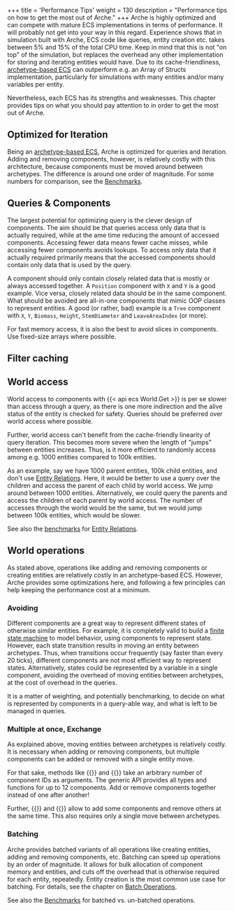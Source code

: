 +++
title = 'Performance Tips'
weight = 130
description = "Performance tips on how to get the most out of Arche."
+++
Arche is highly optimized and can compete with mature ECS implementations in terms of performance.
It will probably not get into your way in this regard.
Experience shows that in simulation built with Arche, ECS code like queries, entity creation etc.
takes between 5% and 15% of the total CPU time.
Keep in mind that this is not "on top" of the simulation, but replaces the overhead any other implementation for storing and iterating entities would have.
Due to its cache-friendliness, [archetype-based ECS](/background/architecture) can outperform e.g. an Array of Structs implementation, particularly for simulations with many entities and/or many variables per entity.

Nevertheless, each ECS has its strengths and weaknesses.
This chapter provides tips on what you should pay attention to in order to get the most out of Arche.

## Optimized for Iteration

Being an [archetype-based ECS](/background/architecture), Arche is optimized for queries and iteration.
Adding and removing components, however, is relatively costly with this architecture,
because components must be moved around between archetypes.
The difference is around one order of magnitude.
For some numbers for comparison, see the [Benchmarks](/background/benchmarks).

## Queries & Components

The largest potential for optimizing query is the clever design of components.
The aim should be that queries access only data that is actually required,
while at the ame time reducing the amount of accessed components.
Accessing fewer data means fewer cache misses, while accessing fewer components avoids lookups.
To access only data that it actually required primarily means that the accessed components should contain only data that is used by the query.

A component should only contain closely related data that is mostly or always accessed together.
A `Position` component with `X` and `Y` is a good example.
Vice versa, closely related data should be in the same component.
What should be avoided are all-in-one components that mimic OOP classes to represent entities.
A good (or rather, bad) example is a `Tree` component with `X`, `Y`, `Biomass`, `Height`, `StemDiameter` and `LeaveAreaIndex` (or more).

For fast memory access, it is also the best to avoid slices in components. Use fixed-size arrays where possible.

## Filter caching

## World access

World access to components with {{< api ecs World.Get >}} is per se slower than access through a query,
as there is one more indirection and the alive status of the entity is checked for safety.
Queries should be preferred over world access where possible.

Further, world access can't benefit from the cache-friendly linearity of query iteration.
This becomes more severe when the length of "jumps" between entities increases.
Thus, is it more efficient to randomly access among e.g. 1000 entities compared to 100k entities.

As an example, say we have 1000 parent entities, 100k child entities, and don't use [Entity Relations](./relations).
Here, it would be better to use a query over the children and access the parent of each child by world access. We jump around between 1000 entities.
Alternatively, we could query the parents and access the children of each parent by world access.
The number of accesses through the world would be the same, but we would jump between 100k entities,
which would be slower.

See also the [benchmarks](./relations/#benchmarks) for [Entity Relations](./relations).

## World operations

As stated above, operations like adding and removing components or creating entities are relatively
costly in an archetype-based ECS.
However, Arche provides some optimizations here,
and following a few principles can help keeping the performance cost at a minimum.

### Avoiding

Different components are a great way to represent different states of otherwise similar entities.
For example, it is completely valid to build a [finite state machine](https://en.wikipedia.org/wiki/Finite-state_machine)
to model behavior, using components to represent state.
However, each state transition results in moving an entity between archetypes.
Thus, when transitions occur frequently (say faster than every 20 ticks),
different components are not most efficient way to represent states.
Alternatively, states could be represented by a variable in a single component,
avoiding the overhead of moving entities between archetypes,
at the cost of overhead in the queries.

It is a matter of weighting, and potentially benchmarking,
to decide on what is represented by components in a query-able way,
and what is left to be managed in queries.

### Multiple at once, Exchange

As explained above, moving entities between archetypes is relatively costly.
It is necessary when adding or removing components,
but multiple components can be added or removed with a single entity move.

For that sake, methods like {{<api ecs World.Add>}} and {{<api ecs World.Remove>}}
take an arbitrary number of component IDs as arguments.
The generic API provides all types and functions for up to 12 components.
Add or remove components together instead of one after another!

Further, {{<api ecs World.Exchange>}} and {{<api generic Exchange>}}
allow to add some components and remove others at the same time.
This also requires only a single move between archetypes.

### Batching

Arche provides batched variants of all operations like creating entities, adding and removing components, etc.
Batching can speed up operations by an order of magnitude.
It allows for bulk allocation of component memory and entities,
and cuts off the overhead that is otherwise required for each entity, repeatedly. 
Entity creation is the most common use case for batching.
For details, see the chapter on [Batch Operations](./batch-ops).

See also the [Benchmarks](/background/benchmarks#entities) for batched vs. un-batched operations.
